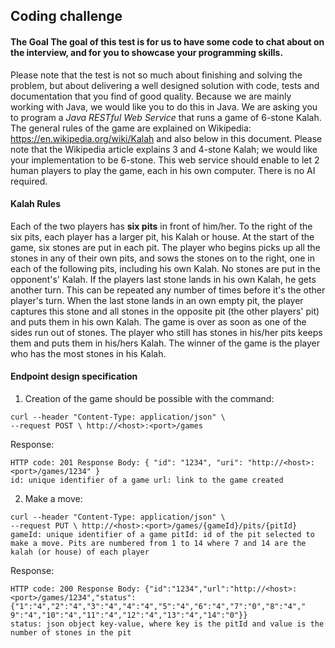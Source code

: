 ## Coding challenge 
#### The Goal The goal of this test is for us to have some code to chat about on the interview, and for you to showcase your programming skills. 
Please note that the test is not so much about finishing and solving the problem, but about delivering a well designed solution with code, tests and documentation that you find of good quality. Because we are mainly working with Java, we would like you to do this in Java. 
We are asking you to program a *Java RESTful Web Service* that runs a game of 6-stone Kalah. The general rules of the game are explained on Wikipedia: https://en.wikipedia.org/wiki/Kalah and also below in this document. Please note that the Wikipedia article explains 3 and 4-stone Kalah; we would like your implementation to be 6-stone. 
This web service should enable to let 2 human players to play the game, each in his own computer. There is no AI required. 
#### Kalah Rules 
Each of the two players has **six pits** in front of him/her. To the right of the six pits, each player has a larger pit, his Kalah or house. At the start of the game, six stones are put in each pit. 
The player who begins picks up all the stones in any of their own pits, and sows the stones on to the right, one in each of the following pits, including his own Kalah. No stones are put in the opponent's' Kalah. If the players last stone lands in his own Kalah, he gets another turn. This can be repeated any number of times before it's the other player's turn. 
When the last stone lands in an own empty pit, the player captures this stone and all stones in the opposite pit (the other players' pit) and puts them in his own Kalah. 
The game is over as soon as one of the sides run out of stones. The player who still has stones in his/her pits keeps them and puts them in his/hers Kalah. The winner of the game is the player who has the most stones in his Kalah. 
#### Endpoint design specification 
1. Creation of the game should be possible with the command: 
```
curl --header "Content-Type: application/json" \ 
--request POST \ http://<host>:<port>/games 
```
Response: 
```
HTTP code: 201 Response Body: { "id": "1234", "uri": "http://<host>:<port>/games/1234" } 
id: unique identifier of a game url: link to the game created
``` 
2. Make a move: 
```
curl --header "Content-Type: application/json" \ 
--request PUT \ http://<host>:<port>/games/{gameId}/pits/{pitId} 
gameId: unique identifier of a game pitId: id of the pit selected to make a move. Pits are numbered from 1 to 14 where 7 and 14 are the kalah (or house) of each player 
```
Response: 
```
HTTP code: 200 Response Body: {"id":"1234","url":"http://<host>:<port>/games/1234","status":{"1":"4","2":"4","3":"4","4":"4","5":"4","6":"4","7":"0","8":"4"," 9":"4","10":"4","11":"4","12":"4","13":"4","14":"0"}} 
status: json object key-value, where key is the pitId and value is the number of stones in the pit 
```